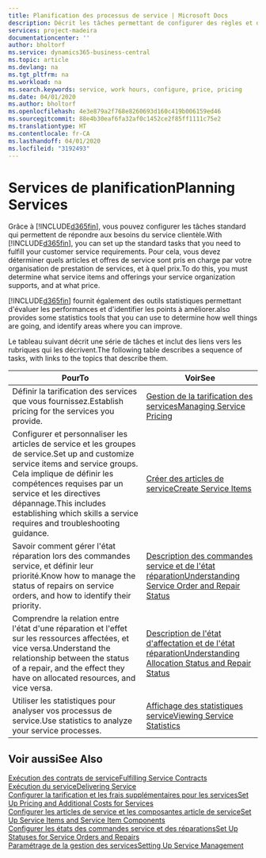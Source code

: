 ```yaml
---
title: Planification des processus de service | Microsoft Docs
description: Décrit les tâches permettant de configurer des règles et des valeurs pour définir vos stratégies de services et vos processus de vente.
services: project-madeira
documentationcenter: ''
author: bholtorf
ms.service: dynamics365-business-central
ms.topic: article
ms.devlang: na
ms.tgt_pltfrm: na
ms.workload: na
ms.search.keywords: service, work hours, configure, price, pricing
ms.date: 04/01/2020
ms.author: bholtorf
ms.openlocfilehash: 4e3e879a2f768e8260693d160c419b006159ed46
ms.sourcegitcommit: 88e4b30eaf6fa32af0c1452ce2f85ff1111c75e2
ms.translationtype: HT
ms.contentlocale: fr-CA
ms.lasthandoff: 04/01/2020
ms.locfileid: "3192493"
---
```

# <a name="planning-services"></a><span data-ttu-id="59a9e-103">Services de planification</span><span class="sxs-lookup"><span data-stu-id="59a9e-103">Planning Services</span></span>
<span data-ttu-id="59a9e-104">Grâce à [!INCLUDE[d365fin](includes/d365fin_md.md)], vous pouvez configurer les tâches standard qui permettent de répondre aux besoins du service clientèle.</span><span class="sxs-lookup"><span data-stu-id="59a9e-104">With [!INCLUDE[d365fin](includes/d365fin_md.md)], you can set up the standard tasks that you need to fulfill your customer service requirements.</span></span> <span data-ttu-id="59a9e-105">Pour cela, vous devez déterminer quels articles et offres de service sont pris en charge par votre organisation de prestation de services, et à quel prix.</span><span class="sxs-lookup"><span data-stu-id="59a9e-105">To do this, you must determine what service items and offerings your service organization supports, and at what price.</span></span>   

[!INCLUDE[d365fin](includes/d365fin_md.md)] <span data-ttu-id="59a9e-106">fournit également des outils statistiques permettant d'évaluer les performances et d'identifier les points à améliorer.</span><span class="sxs-lookup"><span data-stu-id="59a9e-106">also provides some statistics tools that you can use to determine how well things are going, and identify areas where you can improve.</span></span>
  
<span data-ttu-id="59a9e-107">Le tableau suivant décrit une série de tâches et inclut des liens vers les rubriques qui les décrivent.</span><span class="sxs-lookup"><span data-stu-id="59a9e-107">The following table describes a sequence of tasks, with links to the topics that describe them.</span></span>   
  
|<span data-ttu-id="59a9e-108">**Pour**</span><span class="sxs-lookup"><span data-stu-id="59a9e-108">**To**</span></span>|<span data-ttu-id="59a9e-109">**Voir**</span><span class="sxs-lookup"><span data-stu-id="59a9e-109">**See**</span></span>|  
|------------|-------------|  
|<span data-ttu-id="59a9e-110">Définir la tarification des services que vous fournissez.</span><span class="sxs-lookup"><span data-stu-id="59a9e-110">Establish pricing for the services you provide.</span></span>|[<span data-ttu-id="59a9e-111">Gestion de la tarification des services</span><span class="sxs-lookup"><span data-stu-id="59a9e-111">Managing Service Pricing</span></span>](service-service-price-management.md)|
|<span data-ttu-id="59a9e-112">Configurer et personnaliser les articles de service et les groupes de service.</span><span class="sxs-lookup"><span data-stu-id="59a9e-112">Set up and customize service items and service groups.</span></span> <span data-ttu-id="59a9e-113">Cela implique de définir les compétences requises par un service et les directives dépannage.</span><span class="sxs-lookup"><span data-stu-id="59a9e-113">This includes establishing which skills a service requires and troubleshooting guidance.</span></span>| [<span data-ttu-id="59a9e-114">Créer des articles de service</span><span class="sxs-lookup"><span data-stu-id="59a9e-114">Create Service Items</span></span>](service-how-to-create-service-items.md)|  
|<span data-ttu-id="59a9e-115">Savoir comment gérer l'état réparation lors des commandes service, et définir leur priorité.</span><span class="sxs-lookup"><span data-stu-id="59a9e-115">Know how to manage the status of repairs on service orders, and how to identify their priority.</span></span>|[<span data-ttu-id="59a9e-116">Description des commandes service et de l'état réparation</span><span class="sxs-lookup"><span data-stu-id="59a9e-116">Understanding Service Order and Repair Status</span></span>](service-service-order-status-and-repair-status.md)|  
|<span data-ttu-id="59a9e-117">Comprendre la relation entre l'état d'une réparation et l'effet sur les ressources affectées, et vice versa.</span><span class="sxs-lookup"><span data-stu-id="59a9e-117">Understand the relationship between the status of a repair, and the effect they have on allocated resources, and vice versa.</span></span>|[<span data-ttu-id="59a9e-118">Description de l'état d'affectation et de l'état réparation</span><span class="sxs-lookup"><span data-stu-id="59a9e-118">Understanding Allocation Status and Repair Status</span></span>](service-allocation-status-and-repair-status.md)|  
|<span data-ttu-id="59a9e-119">Utiliser les statistiques pour analyser vos processus de service.</span><span class="sxs-lookup"><span data-stu-id="59a9e-119">Use statistics to analyze your service processes.</span></span> | [<span data-ttu-id="59a9e-120">Affichage des statistiques service</span><span class="sxs-lookup"><span data-stu-id="59a9e-120">Viewing Service Statistics</span></span>](service-service-statistics.md) |

## <a name="see-also"></a><span data-ttu-id="59a9e-121">Voir aussi</span><span class="sxs-lookup"><span data-stu-id="59a9e-121">See Also</span></span>
[<span data-ttu-id="59a9e-122">Exécution des contrats de service</span><span class="sxs-lookup"><span data-stu-id="59a9e-122">Fulfilling Service Contracts</span></span>](service-fulfill-service-contracts.md)  
[<span data-ttu-id="59a9e-123">Exécution du service</span><span class="sxs-lookup"><span data-stu-id="59a9e-123">Delivering Service</span></span>](service-deliver-service.md)  
[<span data-ttu-id="59a9e-124">Configurer la tarification et les frais supplémentaires pour les services</span><span class="sxs-lookup"><span data-stu-id="59a9e-124">Set Up Pricing and Additional Costs for Services</span></span>](service-how-setup-service-costs-pricing.md)  
[<span data-ttu-id="59a9e-125">Configurer les articles de service et les composantes article de service</span><span class="sxs-lookup"><span data-stu-id="59a9e-125">Set Up Service Items and Service Item Components</span></span>](service-how-setup-service-items.md)  
[<span data-ttu-id="59a9e-126">Configurer les états des commandes service et des réparations</span><span class="sxs-lookup"><span data-stu-id="59a9e-126">Set Up Statuses for Service Orders and Repairs</span></span>](service-order-repair-status.md)  
[<span data-ttu-id="59a9e-127">Paramétrage de la gestion des services</span><span class="sxs-lookup"><span data-stu-id="59a9e-127">Setting Up Service Management</span></span>](service-setup-service.md)  
